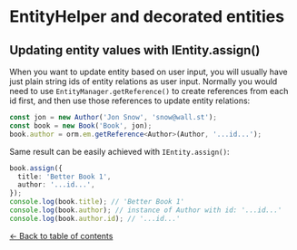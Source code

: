 ---
---

# EntityHelper and decorated entities

## Updating entity values with IEntity.assign()

When you want to update entity based on user input, you will usually have just plain
string ids of entity relations as user input. Normally you would need to use 
`EntityManager.getReference()` to create references from each id first, and then
use those references to update entity relations:

```typescript
const jon = new Author('Jon Snow', 'snow@wall.st');
const book = new Book('Book', jon);
book.author = orm.em.getReference<Author>(Author, '...id...');
```

Same result can be easily achieved with `IEntity.assign()`:

```typescript
book.assign({ 
  title: 'Better Book 1', 
  author: '...id...',
});
console.log(book.title); // 'Better Book 1'
console.log(book.author); // instance of Author with id: '...id...'
console.log(book.author.id); // '...id...'
```

[&larr; Back to table of contents](index.md#table-of-contents)
